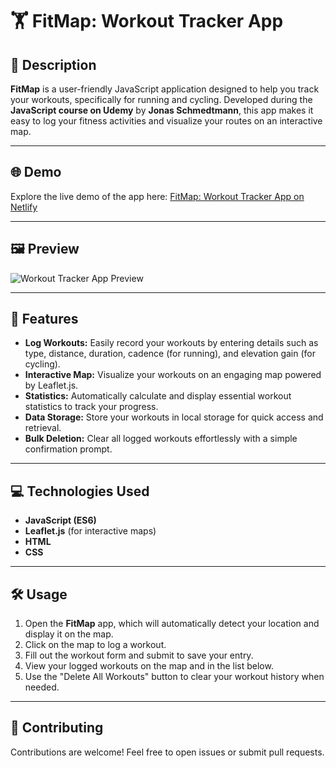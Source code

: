# 🏋️ FitMap: Workout Tracker App

## 📖 Description
**FitMap** is a user-friendly JavaScript application designed to help you track your workouts, specifically for running and cycling. Developed during the **JavaScript course on Udemy** by **Jonas Schmedtmann**, this app makes it easy to log your fitness activities and visualize your routes on an interactive map.

---

## 🌐 Demo
Explore the live demo of the app here: [FitMap: Workout Tracker App on Netlify](https://fitmapgb.netlify.app/)

---

## 🖼️ Preview
![Workout Tracker App Preview](https://github.com/user-attachments/assets/8b490510-5a23-4ff4-bb57-483879a6a1f7)

---

## 🚀 Features
- **Log Workouts:** Easily record your workouts by entering details such as type, distance, duration, cadence (for running), and elevation gain (for cycling).
- **Interactive Map:** Visualize your workouts on an engaging map powered by Leaflet.js.
- **Statistics:** Automatically calculate and display essential workout statistics to track your progress.
- **Data Storage:** Store your workouts in local storage for quick access and retrieval.
- **Bulk Deletion:** Clear all logged workouts effortlessly with a simple confirmation prompt.

---

## 💻 Technologies Used
- **JavaScript (ES6)**
- **Leaflet.js** (for interactive maps)
- **HTML**
- **CSS**

---

## 🛠️ Usage
1. Open the **FitMap** app, which will automatically detect your location and display it on the map.
2. Click on the map to log a workout.
3. Fill out the workout form and submit to save your entry.
4. View your logged workouts on the map and in the list below.
5. Use the "Delete All Workouts" button to clear your workout history when needed.

---

## 🤝 Contributing
Contributions are welcome! Feel free to open issues or submit pull requests.

